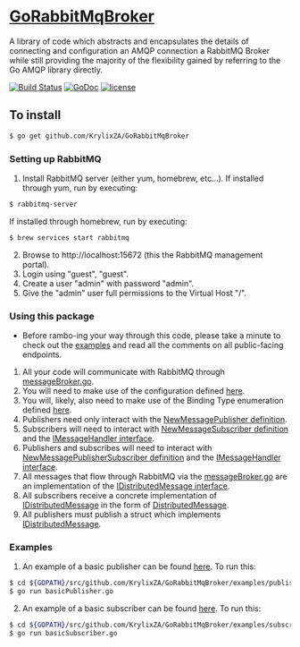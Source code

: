 # [GoRabbitMqBroker](https://krylixza.github.io/GoRabbitMqBroker/)
A library of code which abstracts and encapsulates the details of connecting and configuration an AMQP connection a RabbitMQ Broker while still providing the majority of the flexibility gained by referring to the Go AMQP library directly.

[![Build Status](https://travis-ci.org/KrylixZA/GoRabbitMqBroker.svg?branch=master)](https://travis-ci.org/KrylixZA/GoRabbitMqBroker) [![GoDoc](https://godoc.org/github.com/KrylixZA/GoRabbitMqBroker?status.svg)](https://godoc.org/github.com/KrylixZA/GoRabbitMqBroker) [![license](https://img.shields.io/badge/license-MIT-red.svg?style=flat)](https://github.com/KrylixZA/GoRabbitMqBroker/blob/master/LICENSE)

## To install
```bash
$ go get github.com/KrylixZA/GoRabbitMqBroker
```

### Setting up RabbitMQ
1. Install RabbitMQ server (either yum, homebrew, etc...). If installed through yum, run by executing:
```bash
$ rabbitmq-server
```
If installed through homebrew, run by executing:
```bash
$ brew services start rabbitmq
```
2. Browse to http://localhost:15672 (this the RabbitMQ management portal).
3. Login using "guest", "guest".
4. Create a user "admin" with password "admin".
5. Give the "admin" user full permissions to the Virtual Host "/".

### Using this package
* Before rambo-ing your way through this code, please take a minute to check out the [examples](https://github.com/KrylixZA/GoRabbitMqBroker/tree/master/examples) and read all the comments on all public-facing endpoints.

1. All your code will communicate with RabbitMQ through [messageBroker.go](https://github.com/KrylixZA/GoRabbitMqBroker/blob/master/broker/messageBroker.go).
2. You will need to make use of the configuration defined [here](https://github.com/KrylixZA/GoRabbitMqBroker/blob/master/models/config.go).
3. You will, likely, also need to make use of the Binding Type enumeration defined [here](https://github.com/KrylixZA/GoRabbitMqBroker/blob/master/bindingType/bindingTypes.go).
4. Publishers need only interact with the [NewMessagePublisher definition](https://github.com/KrylixZA/GoRabbitMqBroker/blob/master/broker/messageBroker.go#L70).
5. Subscribers will need to interact with [NewMessageSubscriber definition](hhttps://github.com/KrylixZA/GoRabbitMqBroker/blob/master/broker/messageBroker.go#L41) and the [IMessageHandler interface](https://github.com/KrylixZA/GoRabbitMqBroker/blob/master/processing/messageHandler.go#L9).
6. Publishers and subscribes will need to interact with [NewMessagePublisherSubscriber definition](https://github.com/KrylixZA/GoRabbitMqBroker/blob/master/broker/messageBroker.go#L94) and the [IMessageHandler interface](https://github.com/KrylixZA/GoRabbitMqBroker/blob/master/processing/messageHandler.go#L9).
7. All messages that flow through RabbitMQ via the [messageBroker.go](https://github.com/KrylixZA/GoRabbitMqBroker/blob/master/broker/messageBroker.go) are an implementation of the [IDistributedMessage interface](https://github.com/KrylixZA/GoRabbitMqBroker/blob/master/models/distributedMessage.go#L24).
8. All subscribers receive a concrete implementation of [IDistributedMessage](https://github.com/KrylixZA/GoRabbitMqBroker/blob/master/models/distributedMessage.go#L24) in the form of [DistributedMessage](https://github.com/KrylixZA/GoRabbitMqBroker/blob/master/models/distributedMessage.go#L24).
9. All publishers must publish a struct which implements [IDistributedMessage](https://github.com/KrylixZA/GoRabbitMqBroker/blob/master/models/distributedMessage.go#L24).

### Examples
1. An example of a basic publisher can be found [here](https://github.com/KrylixZA/GoRabbitMqBroker/blob/master/examples/publisher/basicPublisher.go). To run this:
```bash
$ cd ${GOPATH}/src/github.com/KrylixZA/GoRabbitMqBroker/examples/publisher
$ go run basicPublisher.go
```
2. An example of a basic subscriber can be found [here](https://github.com/KrylixZA/GoRabbitMqBroker/blob/master/examples/subscriber/basicSubscriber.go). To run this:
```bash
$ cd ${GOPATH}/src/github.com/KrylixZA/GoRabbitMqBroker/examples/subscriber
$ go run basicSubscriber.go
```